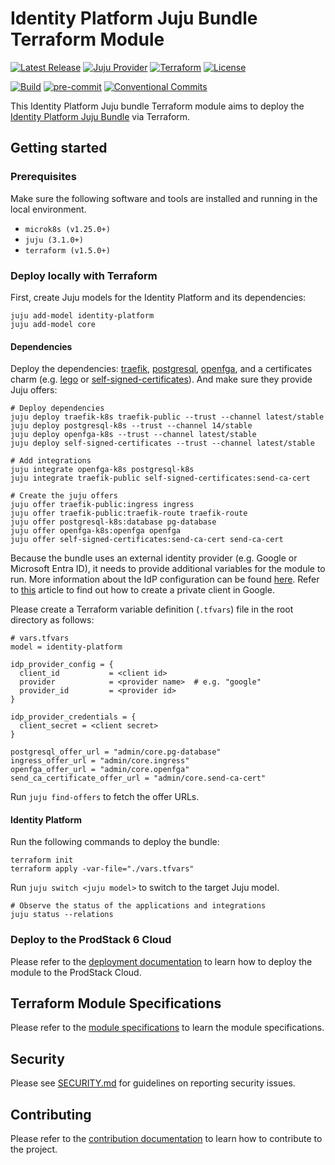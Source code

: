 # Identity Platform Juju Bundle Terraform Module

[![Latest Release](https://img.shields.io/github/release/canonical/iam-bundle-integration.svg?label=Release)](https://github.com/canonical/iam-bundle-integration/releases/latest)
[![Juju Provider](https://img.shields.io/badge/Juju%20Provider-0.11.0-%23E95420)](https://registry.terraform.io/providers/juju/juju/0.11.0)
[![Terraform](https://img.shields.io/badge/Terraform-v1.5.0+-%23713DAD?logo=terraform&logoColor=white)](https://www.terraform.io/)
[![License](https://img.shields.io/github/license/canonical/iam-bundle-integration?label=License)](https://github.com/canonical/iam-bundle-integration/blob/main/LICENSE)

[![Build](https://img.shields.io/github/actions/workflow/status/canonical/iam-bundle-integration/pull_request.yaml?label=Build)](https://github.com/canonical/iam-bundle-integration/actions/workflows/pull_request.yaml)
[![pre-commit](https://img.shields.io/badge/pre--commit-enabled-brightgreen?logo=pre-commit)](https://github.com/pre-commit/pre-commit)
[![Conventional Commits](https://img.shields.io/badge/Conventional%20Commits-1.0.0-%23FE5196.svg)](https://conventionalcommits.org)

This Identity Platform Juju bundle Terraform module aims to deploy
the [Identity Platform Juju Bundle](https://github.com/canonical/iam-bundle) via
Terraform.

## Getting started

### Prerequisites

Make sure the following software and tools are installed and running
in the local environment.

- `microk8s (v1.25.0+)`
- `juju (3.1.0+)`
- `terraform (v1.5.0+)`

### Deploy locally with Terraform

First, create Juju models for the Identity Platform and its dependencies:

```shell
juju add-model identity-platform
juju add-model core
```

#### Dependencies

Deploy the dependencies: [traefik](https://charmhub.io/traefik-k8s), [postgresql](https://charmhub.io/postgresql-k8s), [openfga](https://charmhub.io/openfga-k8s),
and a certificates charm (e.g. [lego](https://charmhub.io/lego) or [self-signed-certificates](https://charmhub.io/self-signed-certificates)).
And make sure they provide Juju offers:

```shell
# Deploy dependencies
juju deploy traefik-k8s traefik-public --trust --channel latest/stable
juju deploy postgresql-k8s --trust --channel 14/stable
juju deploy openfga-k8s --trust --channel latest/stable
juju deploy self-signed-certificates --trust --channel latest/stable

# Add integrations
juju integrate openfga-k8s postgresql-k8s
juju integrate traefik-public self-signed-certificates:send-ca-cert

# Create the juju offers
juju offer traefik-public:ingress ingress
juju offer traefik-public:traefik-route traefik-route
juju offer postgresql-k8s:database pg-database
juju offer openfga-k8s:openfga openfga
juju offer self-signed-certificates:send-ca-cert send-ca-cert
```

Because the bundle uses an external identity provider (e.g. Google or Microsoft Entra ID),
it needs to provide additional variables for the module to run. More
information about the IdP configuration can be
found [here](https://charmhub.io/kratos-external-idp-integrator/configurations).
Refer to [this](https://support.google.com/cloud/answer/15549257) article to find out how to create a private client in Google.

Please create a Terraform variable definition (`.tfvars`) file in the root
directory as follows:

```shell
# vars.tfvars
model = identity-platform

idp_provider_config = {
  client_id           = <client id>
  provider            = <provider name>  # e.g. "google"
  provider_id         = <provider id>
}

idp_provider_credentials = {
  client_secret = <client secret>
}

postgresql_offer_url = "admin/core.pg-database"
ingress_offer_url = "admin/core.ingress"
openfga_offer_url = "admin/core.openfga"
send_ca_certificate_offer_url = "admin/core.send-ca-cert"
```

Run `juju find-offers` to fetch the offer URLs.

#### Identity Platform

Run the following commands to deploy the bundle:

```shell
terraform init
terraform apply -var-file="./vars.tfvars"
```

Run `juju switch <juju model>` to switch to the target Juju model.

```shell
# Observe the status of the applications and integrations
juju status --relations
```

### Deploy to the ProdStack 6 Cloud

Please refer to the [deployment documentation](docs/DEPLOYMENT.md) to learn
how to deploy the module to the ProdStack Cloud.

## Terraform Module Specifications

Please refer to the [module specifications](./MODULE_SPECS.md) to learn the
module specifications.

## Security

Please see [SECURITY.md](https://github.com/canonical/iam-bundle-integration/blob/main/SECURITY.md)
for guidelines on reporting security issues.

## Contributing

Please refer to the [contribution documentation](./CONTRIBUTING.md) to learn how
to contribute to the project.
